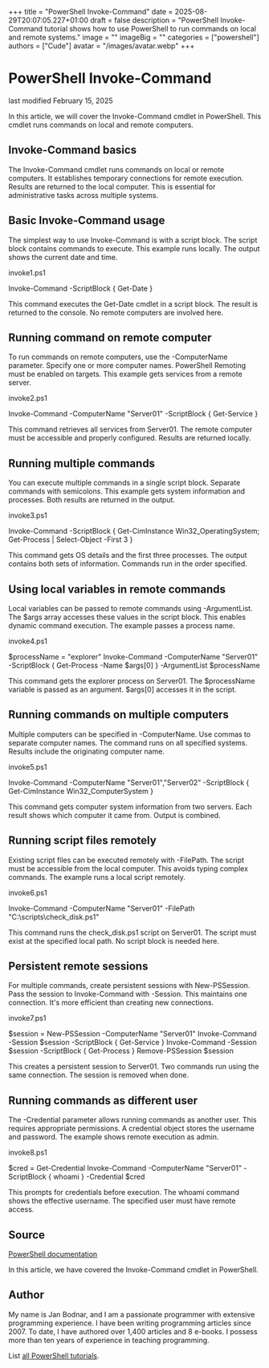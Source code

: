 +++
title = "PowerShell Invoke-Command"
date = 2025-08-29T20:07:05.227+01:00
draft = false
description = "PowerShell Invoke-Command tutorial shows how to use PowerShell to run commands on local and remote systems."
image = ""
imageBig = ""
categories = ["powershell"]
authors = ["Cude"]
avatar = "/images/avatar.webp"
+++

# PowerShell Invoke-Command

last modified February 15, 2025

In this article, we will cover the Invoke-Command cmdlet in
PowerShell. This cmdlet runs commands on local and remote computers.

## Invoke-Command basics

The Invoke-Command cmdlet runs commands on local or remote
computers. It establishes temporary connections for remote execution.
Results are returned to the local computer. This is essential for
administrative tasks across multiple systems.

## Basic Invoke-Command usage

The simplest way to use Invoke-Command is with a script block.
The script block contains commands to execute. This example runs locally.
The output shows the current date and time.

invoke1.ps1
  

Invoke-Command -ScriptBlock { Get-Date }

This command executes the Get-Date cmdlet in a script block. The result
is returned to the console. No remote computers are involved here.

## Running command on remote computer

To run commands on remote computers, use the -ComputerName parameter.
Specify one or more computer names. PowerShell Remoting must be enabled
on targets. This example gets services from a remote server.

invoke2.ps1
  

Invoke-Command -ComputerName "Server01" -ScriptBlock { Get-Service }

This command retrieves all services from Server01. The remote computer
must be accessible and properly configured. Results are returned locally.

## Running multiple commands

You can execute multiple commands in a single script block. Separate
commands with semicolons. This example gets system information and
processes. Both results are returned in the output.

invoke3.ps1
  

Invoke-Command -ScriptBlock {
    Get-CimInstance Win32_OperatingSystem;
    Get-Process | Select-Object -First 3
}

This command gets OS details and the first three processes. The output
contains both sets of information. Commands run in the order specified.

## Using local variables in remote commands

Local variables can be passed to remote commands using -ArgumentList.
The $args array accesses these values in the script block. This enables
dynamic command execution. The example passes a process name.

invoke4.ps1
  

$processName = "explorer"
Invoke-Command -ComputerName "Server01" -ScriptBlock {
    Get-Process -Name $args[0]
} -ArgumentList $processName

This command gets the explorer process on Server01. The $processName
variable is passed as an argument. $args[0] accesses it in the script.

## Running commands on multiple computers

Multiple computers can be specified in -ComputerName. Use commas to
separate computer names. The command runs on all specified systems.
Results include the originating computer name.

invoke5.ps1
  

Invoke-Command -ComputerName "Server01","Server02" -ScriptBlock {
    Get-CimInstance Win32_ComputerSystem
}

This command gets computer system information from two servers. Each
result shows which computer it came from. Output is combined.

## Running script files remotely

Existing script files can be executed remotely with -FilePath. The script
must be accessible from the local computer. This avoids typing complex
commands. The example runs a local script remotely.

invoke6.ps1
  

Invoke-Command -ComputerName "Server01" -FilePath "C:\scripts\check_disk.ps1"

This command runs the check_disk.ps1 script on Server01. The script must
exist at the specified local path. No script block is needed here.

## Persistent remote sessions

For multiple commands, create persistent sessions with New-PSSession.
Pass the session to Invoke-Command with -Session. This maintains one
connection. It's more efficient than creating new connections.

invoke7.ps1
  

$session = New-PSSession -ComputerName "Server01"
Invoke-Command -Session $session -ScriptBlock { Get-Service }
Invoke-Command -Session $session -ScriptBlock { Get-Process }
Remove-PSSession $session

This creates a persistent session to Server01. Two commands run using
the same connection. The session is removed when done.

## Running commands as different user

The -Credential parameter allows running commands as another user. This
requires appropriate permissions. A credential object stores the username
and password. The example shows remote execution as admin.

invoke8.ps1
  

$cred = Get-Credential
Invoke-Command -ComputerName "Server01" -ScriptBlock {
    whoami
} -Credential $cred

This prompts for credentials before execution. The whoami command shows
the effective username. The specified user must have remote access.

## Source

[PowerShell documentation](https://docs.microsoft.com/en-us/powershell/)

In this article, we have covered the Invoke-Command cmdlet in PowerShell.

## Author

My name is Jan Bodnar, and I am a passionate programmer with extensive
programming experience. I have been writing programming articles since 2007.
To date, I have authored over 1,400 articles and 8 e-books. I possess more
than ten years of experience in teaching programming.

List [all PowerShell tutorials](/powershell/).